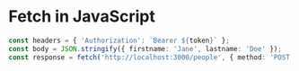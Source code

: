 <!-- .slide: class="with-code" -->

# Fetch in JavaScript

```TypeScript
const headers = { 'Authorization': `Bearer ${token}` };
const body = JSON.stringify({ firstname: 'Jane', lastname: 'Doe' });
const response = fetch('http://localhost:3000/people', { method: 'POST', body, headers });
```

<!-- .element: class="big-code" -->
